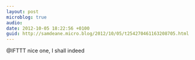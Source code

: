 ```yaml
---
layout: post
microblog: true
audio: 
date: 2012-10-05 18:22:56 +0100
guid: http://samdeane.micro.blog/2012/10/05/t254270461163208705.html
---
```

@IFTTT nice one, I shall indeed
